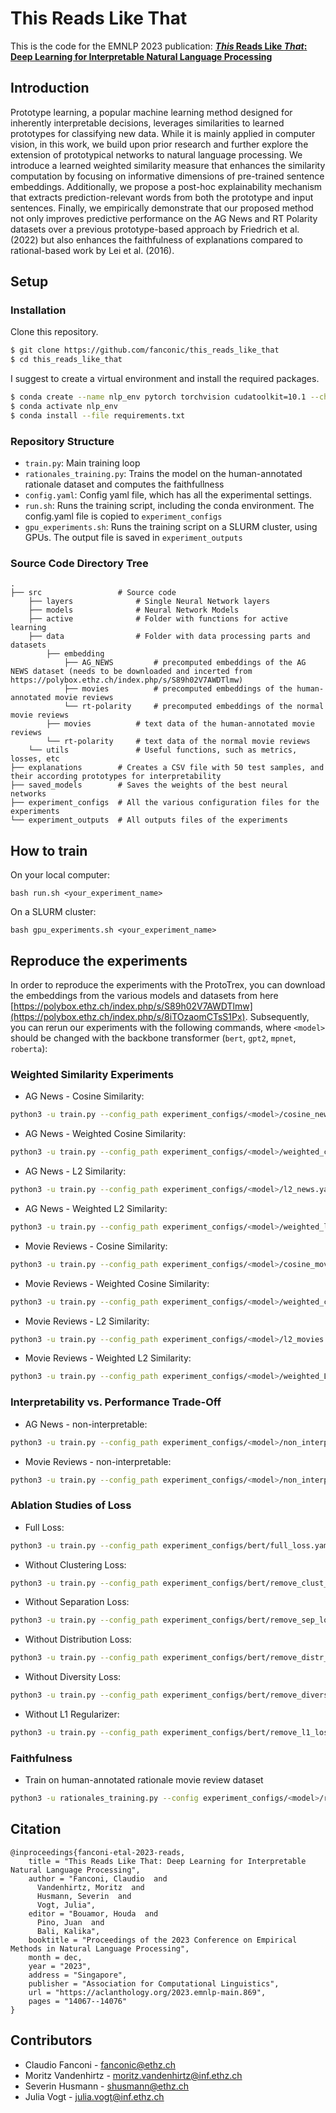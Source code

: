 # This Reads Like That
This is the code for the EMNLP 2023 publication: [__*This* Reads Like *That*: Deep Learning for Interpretable Natural Language Processing__](https://aclanthology.org/2023.emnlp-main.869/)

## Introduction
Prototype learning, a popular machine learning method designed for inherently interpretable decisions, leverages similarities to learned prototypes for classifying new data. While it is mainly applied in computer vision, in this work, we build upon prior research and further explore the extension of prototypical networks to natural language processing. We introduce a learned weighted similarity measure that enhances the similarity computation by focusing on informative dimensions of pre-trained sentence embeddings. Additionally, we propose a post-hoc explainability mechanism that extracts prediction-relevant words from both the prototype and input sentences. Finally, we empirically demonstrate that our proposed method not only improves predictive performance on the AG News and RT Polarity datasets over a previous prototype-based approach by  Friedrich et al.(2022)  but also enhances the faithfulness of explanations compared to rational-based work by Lei et al. (2016).

## Setup
### Installation
Clone this repository.
```bash
$ git clone https://github.com/fanconic/this_reads_like_that
$ cd this_reads_like_that
```

I suggest to create a virtual environment and install the required packages.
```bash
$ conda create --name nlp_env pytorch torchvision cudatoolkit=10.1 --channel pytorch
$ conda activate nlp_env
$ conda install --file requirements.txt
```

### Repository Structure
- `train.py`: Main training loop
- `rationales_training.py`: Trains the model on the human-annotated rationale dataset and computes the faithfullness
- `config.yaml`: Config yaml file, which has all the experimental settings.
- `run.sh`: Runs the training script, including the conda environment. The config.yaml file is copied to `experiment_configs`
- `gpu_experiments.sh`: Runs the training script on a SLURM cluster, using GPUs. The output file is saved in `experiment_outputs`

### Source Code Directory Tree
```
.
├── src                 # Source code            
    ├── layers              # Single Neural Network layers
    ├── models              # Neural Network Models
    ├── active              # Folder with functions for active learning
    ├── data                # Folder with data processing parts and datasets
        ├── embedding  
            ├── AG_NEWS         # precomputed embeddings of the AG NEWS dataset (needs to be downloaded and incerted from https://polybox.ethz.ch/index.php/s/S89h02V7AWDTlmw)
            ├── movies          # precomputed embeddings of the human-annotated movie reviews
            └── rt-polarity     # precomputed embeddings of the normal movie reviews
        ├── movies          # text data of the human-annotated movie reviews
        └── rt-polarity     # text data of the normal movie reviews   
    └── utils               # Useful functions, such as metrics, losses, etc
├── explanations        # Creates a CSV file with 50 test samples, and their according prototypes for interpretability
├── saved_models        # Saves the weights of the best neural networks
├── experiment_configs  # All the various configuration files for the experiments
└── experiment_outputs  # All outputs files of the experiments        
```


## How to train
On your local computer:
```
bash run.sh <your_experiment_name>
```

On a SLURM cluster:
```
bash gpu_experiments.sh <your_experiment_name>
```

## Reproduce the experiments
In order to reproduce the experiments with the ProtoTrex, you can download the embeddings from the various models and datasets from here [https://polybox.ethz.ch/index.php/s/S89h02V7AWDTlmw](https://polybox.ethz.ch/index.php/s/8iTOzaomCTsS1Px).
Subsequently, you can rerun our experiments with the following commands, where `<model>` should be changed with the backbone transformer (`bert`, `gpt2`, `mpnet`, `roberta`):

### Weighted Similarity Experiments
- AG News - Cosine Similarity: 
```bash 
python3 -u train.py --config_path experiment_configs/<model>/cosine_news.yaml
```
- AG News - Weighted Cosine Similarity: 
```bash 
python3 -u train.py --config_path experiment_configs/<model>/weighted_cosine_news.yaml
```
- AG News - L2 Similarity: 
```bash 
python3 -u train.py --config_path experiment_configs/<model>/l2_news.yaml
```
- AG News - Weighted L2 Similarity: 
```bash 
python3 -u train.py --config_path experiment_configs/<model>/weighted_l2_news.yaml
```
- Movie Reviews - Cosine Similarity: 
```bash 
python3 -u train.py --config_path experiment_configs/<model>/cosine_movies.yaml
```
- Movie Reviews - Weighted Cosine Similarity: 
```bash 
python3 -u train.py --config_path experiment_configs/<model>/weighted_cosine_movies.yaml
```
- Movie Reviews - L2 Similarity: 
```bash 
python3 -u train.py --config_path experiment_configs/<model>/l2_movies.yaml
```
- Movie Reviews - Weighted L2 Similarity: 
```bash 
python3 -u train.py --config_path experiment_configs/<model>/weighted_L2_movies.yaml
```

### Interpretability vs. Performance Trade-Off
- AG News - non-interpretable: 
```bash 
python3 -u train.py --config_path experiment_configs/<model>/non_interpretable_news.yaml
```
- Movie Reviews - non-interpretable: 
```bash 
python3 -u train.py --config_path experiment_configs/<model>/non_interpretable_movies.yaml
```



### Ablation Studies of Loss
- Full Loss: 
```bash 
python3 -u train.py --config_path experiment_configs/bert/full_loss.yaml
```
- Without Clustering Loss: 
```bash 
python3 -u train.py --config_path experiment_configs/bert/remove_clust_loss.yaml
```
- Without Separation Loss: 
```bash 
python3 -u train.py --config_path experiment_configs/bert/remove_sep_loss.yaml
```
- Without Distribution Loss: 
```bash 
python3 -u train.py --config_path experiment_configs/bert/remove_distr_loss.yaml
```
- Without Diversity Loss: 
```bash 
python3 -u train.py --config_path experiment_configs/bert/remove_divers_loss.yaml
```
- Without L1 Regularizer: 
```bash 
python3 -u train.py --config_path experiment_configs/bert/remove_l1_loss.yaml
```

### Faithfulness
- Train on human-annotated rationale movie review dataset 
```bash
python3 -u rationales_training.py --config experiment_configs/<model>/rationales.yaml
```

## Citation
```
@inproceedings{fanconi-etal-2023-reads,
    title = "This Reads Like That: Deep Learning for Interpretable Natural Language Processing",
    author = "Fanconi, Claudio  and
      Vandenhirtz, Moritz  and
      Husmann, Severin  and
      Vogt, Julia",
    editor = "Bouamor, Houda  and
      Pino, Juan  and
      Bali, Kalika",
    booktitle = "Proceedings of the 2023 Conference on Empirical Methods in Natural Language Processing",
    month = dec,
    year = "2023",
    address = "Singapore",
    publisher = "Association for Computational Linguistics",
    url = "https://aclanthology.org/2023.emnlp-main.869",
    pages = "14067--14076"
}
```

## Contributors
- Claudio Fanconi - fanconic@ethz.ch
- Moritz Vandenhirtz - moritz.vandenhirtz@inf.ethz.ch
- Severin Husmann - shusmann@ethz.ch
- Julia Vogt - julia.vogt@inf.ethz.ch
